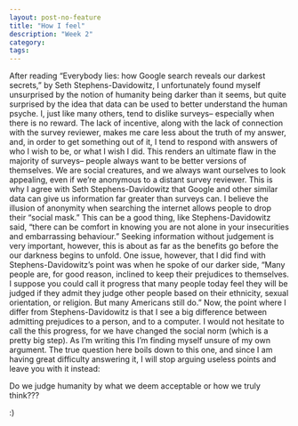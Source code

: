 ```yaml
---
layout: post-no-feature
title: "How I feel"
description: "Week 2"
category: 
tags: 
---
```

After reading “Everybody lies: how Google search reveals our darkest secrets,” by Seth Stephens-Davidowitz, I unfortunately found myself unsurprised by the notion of humanity being darker than it seems, but quite surprised by the idea that data can be used to better understand the human psyche. I, just like many others, tend to dislike surveys– especially when there is no reward. The lack of incentive, along with the lack of connection with the survey reviewer, makes me care less about the truth of my answer, and, in order to get something out of it, I tend to respond with answers of who I wish to be, or what I wish I did. This renders an ultimate flaw in the majority of surveys– people always want to be better versions of themselves. We are social creatures, and we always want ourselves to look appealing, even if we’re anonymous to a distant survey reviewer. This is why I agree with Seth Stephens-Davidowitz that Google and other similar data can give us information far greater than surveys can. I believe the illusion of anonymity when searching the internet allows people to drop their “social mask.” This can be a good thing, like Stephens-Davidowitz said, “there can be comfort in knowing you are not alone in your insecurities and embarrassing behaviour.” Seeking information without judgement is very important, however, this is about as far as the benefits go before the our darkness begins to unfold. One issue, however, that I did find with Stephens-Davidowitz’s point was when he spoke of our darker side, “Many people are, for good reason, inclined to keep their prejudices to themselves. I suppose you could call it progress that many people today feel they will be judged if they admit they judge other people based on their ethnicity, sexual orientation, or religion. But many Americans still do.” Now, the point where I differ from Stephens-Davidowitz is that I see a big difference between admitting prejudices to a person, and to a computer. I would not hesitate to call the this progress, for we have changed the social norm (which is a pretty big step). As I’m writing this I’m finding myself unsure of my own argument. The true question here boils down to this one, and since I am having great difficulty answering it, I will stop arguing useless points and leave you with it instead:


Do we judge humanity by what we deem acceptable or how we truly think???

:)
